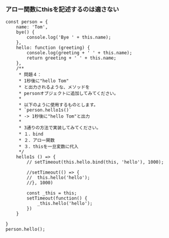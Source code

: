 ### アロー関数にthisを記述するのは適さない

    const person = {
        name: 'Tom',
        bye() {
            console.log('Bye ' + this.name);
        },
        hello: function (greeting) {
            console.log(greeting + ' ' + this.name);
            return greeting + ' ' + this.name;
        },
        /**
         * 問題４：
         * 1秒後に"hello Tom"
         * と出力されるような、メソッドを
         * personオブジェクトに追加してみてください。
         * 
         * 以下のように使用するものとします。
         * `person.hello1s()` 
         * -> 1秒後に"hello Tom"と出力
         * 
         * 3通りの方法で実装してみてください。
         * １．bind
         * ２．アロー関数
         * ３．thisを一旦変数に代入
         */
        hello1s () => {
            // setTimeout(this.hello.bind(this, 'hello'), 1000);
    
            //setTimeout(() => {
            //  this.hello('hello');
            //}, 1000)
    
            const _this = this;
            setTimeout(function() {
                _this.hello('hello');
            })
        }
        
    }
    person.hello();
